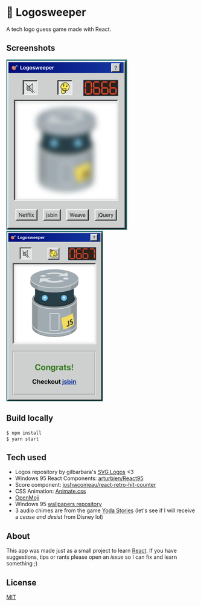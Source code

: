 # 🎯 Logosweeper

A tech logo guess game made with React.

## Screenshots

<img src="src/resources/screen1.png" height="450" alt="screen1" />
<img src="src/resources/screen2.png" height="450" alt="screen2" />

## Build locally

```
$ npm install
$ yarn start
```

## Tech used

* Logos repository by gilbarbara's [SVG Logos](https://github.com/gilbarbara/logos) <3
* Windows 95 React Components: [arturbien/React95
](https://github.com/arturbien/React95)
* Score component: [joshwcomeau/react-retro-hit-counter](https://github.com/joshwcomeau/react-retro-hit-counter)
* CSS Animation: [Animate.css](https://daneden.github.io/animate.css)
* [OpenMoji](https://openmoji.org)
* Windows 95 [wallpapers repository](http://dvd3000.000webhostapp.com/WIN95.html)
* 3 audio chimes are from the game [Yoda Stories](https://en.wikipedia.org/wiki/Star_Wars:_Yoda_Stories) (let's see if I will receive a _cease and desist_ from Disney lol)

## About

This app was made just as a small project to learn [React](https://reactjs.org/). If you have suggestions, tips or rants please open an *issue* so I can fix and learn something ;)

## License

[MIT](LICENSE.txt)
